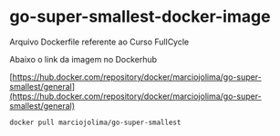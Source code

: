 # go-super-smallest-docker-image
Arquivo Dockerfile referente ao Curso FullCycle

Abaixo o link da imagem no Dockerhub

[https://hub.docker.com/repository/docker/marciojolima/go-super-smallest/general](https://hub.docker.com/repository/docker/marciojolima/go-super-smallest/general)

```
docker pull marciojolima/go-super-smallest
```
